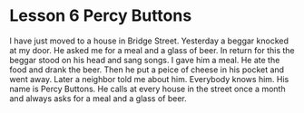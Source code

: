 # Lesson 6 Percy Buttons

I have just moved to a house in Bridge Street. Yesterday a beggar knocked at my door. He asked me for a meal and a glass of beer. In return for this the beggar stood on his head and sang songs. I gave him a meal. He ate the food and drank the beer. Then he put a peice of cheese in his pocket and went away. Later a neighbor told me about him. Everybody knows him. His name is Percy Buttons. He calls at every house in the street once a month and always asks for a meal and a glass of beer.

